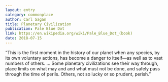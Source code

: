 ```yaml
---
layout: entry
category: commonplace
author: Carl Sagan
title: Planetary Civilization
publication: Pale Blue Dot
link: https://en.wikipedia.org/wiki/Pale_Blue_Dot_(book)
date: 2018-07-15
---
```


“This is the first moment in the history of our planet when any species, by its own voluntary actions, has become a danger to itself—as well as to vast numbers of others. … Some planetary civilizations see their way through, place limits on what may and and what must not be done, and safely pass through the time of perils. Others, not so lucky or so prudent, perish.”
